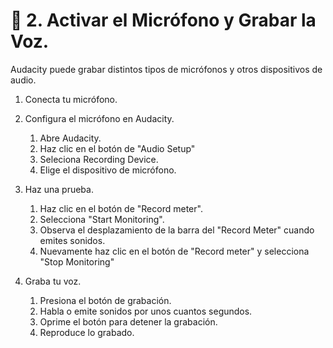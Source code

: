 # :book: 2. Activar el Micrófono y Grabar la Voz.

Audacity puede grabar distintos tipos de micrófonos y otros dispositivos de audio.

1. Conecta tu micrófono.
2. Configura el micrófono en Audacity.
   1. Abre Audacity.
   2. Haz clic en el botón de "Audio Setup"
   3. Seleciona Recording Device.
   4. Elige el dispositivo de micrófono.

3. Haz una prueba.
   1. Haz clic en el botón de "Record meter".
   2. Selecciona "Start Monitoring".
   3. Observa el desplazamiento de la barra del "Record Meter" cuando emites sonidos.
   4. Nuevamente haz clic en el botón de "Record meter" y selecciona "Stop Monitoring"

4. Graba tu voz.
   1. Presiona el botón de grabación.
   2. Habla o emite sonidos por unos cuantos segundos.
   3. Oprime el botón para detener la grabación.
   4. Reproduce lo grabado.



